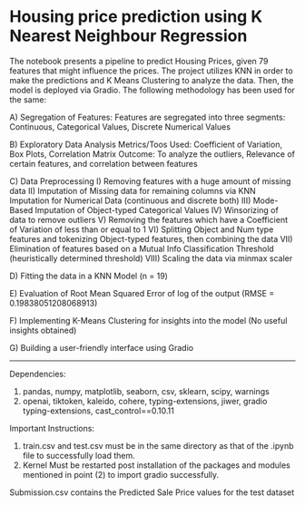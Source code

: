 # Housing price prediction using K Nearest Neighbour Regression

The notebook presents a pipeline to predict Housing Prices, given 79 features that might influence the prices. The project utilizes KNN in order to make the predictions and K Means Clustering to analyze the data. Then, the model is deployed via Gradio. The following methodology has been used for the same:

A) Segregation of Features: Features are segregated into three segments: Continuous, Categorical Values, Discrete Numerical Values

B) Exploratory Data Analysis
Metrics/Toos Used: Coefficient of Variation,  Box Plots, Correlation Matrix
Outcome: To analyze the outliers, Relevance of certain features, and correlation between features

C) Data Preprocessing
  I) Removing features with a huge amount of missing data
  II) Imputation of Missing data for remaining columns via KNN Imputation for Numerical Data (continuous and discrete both)
  III) Mode-Based Imputation of Object-typed Categorical Values
  IV) Winsorizing of data to remove outliers
  V) Removing the features which have a Coefficient of Variation of less than or equal to 1
  VI) Splitting Object and Num type features and tokenizing Object-typed features, then combining the data
  VII) Elimination of features based on a Mutual Info Classification Threshold (heuristically determined threshold)
  VIII) Scaling the data via minmax scaler

D) Fitting the data in a KNN Model (n = 19)

E) Evaluation of Root Mean Squared Error of log of the output (RMSE = 0.19838051208068913)

F) Implementing K-Means Clustering for insights into the model (No useful insights obtained)

G) Building a user-friendly interface using Gradio

____________________________________________________________________________________________________________________________

Dependencies:
1) pandas, numpy, matplotlib, seaborn, csv, sklearn, scipy, warnings
2) openai, tiktoken, kaleido, cohere, typing-extensions, jiwer, gradio typing-extensions, cast_control==0.10.11

Important Instructions:
1) train.csv and test.csv must be in the same directory as that of the .ipynb file to successfully load them.
2) Kernel Must be restarted post installation of the packages and modules mentioned in point (2) to import gradio successfully.

Submission.csv contains the Predicted Sale Price values for the test dataset 

